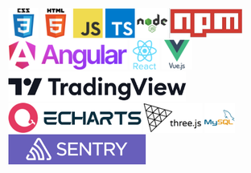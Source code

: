  <!-- [![nemo-crypto](https://github-readme-stats.vercel.app/api?username=nemo-crypto)](https://github.com/anuraghazra/github-readme-stats) -->
 <!-- [![nemo-crypto](https://github-profile-trophy.vercel.app/?username=nemo-crypto)](https://github.com/ryo-ma/github-profile-trophy) -->
<span > 
<img height="60" src="https://raw.githubusercontent.com/devicons/devicon/master/icons/css3/css3-original-wordmark.svg" />
<img height="60" src="https://raw.githubusercontent.com/devicons/devicon/master/icons/html5/html5-original-wordmark.svg" />
<img height="60" src="https://raw.githubusercontent.com/devicons/devicon/master/icons/javascript/javascript-original.svg" />
<img height="60" src="https://raw.githubusercontent.com/devicons/devicon/master/icons/typescript/typescript-original.svg" />
<img height="60" src="https://raw.githubusercontent.com/devicons/devicon/master/icons/nodejs/nodejs-original-wordmark.svg" />
<img height="60" src="./npm.png" />
<img height="60" src="./Angular.png" />
<img height="60" src="https://raw.githubusercontent.com/devicons/devicon/master/icons/react/react-original-wordmark.svg" />
<img height="60" src="https://raw.githubusercontent.com/devicons/devicon/master/icons/vuejs/vuejs-original-wordmark.svg" />
<img height="60" src="./tv.png" />
<img height="60" src="./echarts.png" />
<img height="60" src="./threeJs.png" />
<img height="60" src="https://raw.githubusercontent.com/devicons/devicon/master/icons/mysql/mysql-original-wordmark.svg" />
<img height="60" src="./sentry.png" />
</span>




